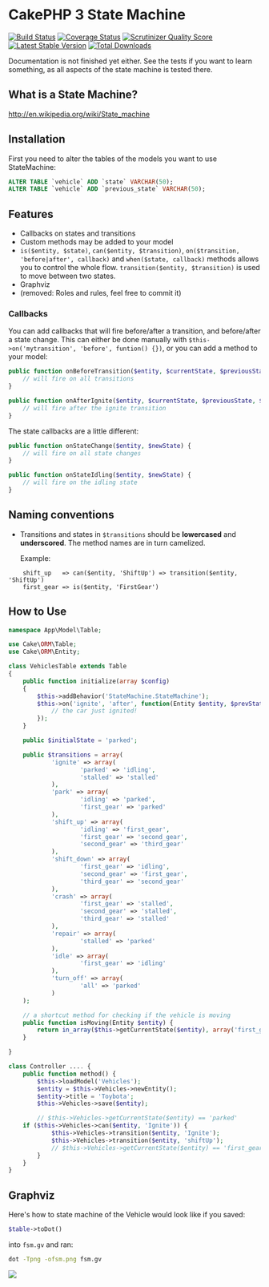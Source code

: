 CakePHP 3 State Machine
=====================
[![Build Status](https://travis-ci.org/davidsteinsland/cakephp-state-machine.png?branch=master)](https://travis-ci.org/davidsteinsland/cakephp-state-machine) [![Coverage Status](https://coveralls.io/repos/davidsteinsland/cakephp-state-machine/badge.png?branch=master)](https://coveralls.io/r/davidsteinsland/cakephp-state-machine?branch=master) [![Scrutinizer Quality Score](https://scrutinizer-ci.com/g/davidsteinsland/cakephp-state-machine/badges/quality-score.png?s=7d6d7a43f47401c3a4fda69d799c9d671a8659e3)](https://scrutinizer-ci.com/g/davidsteinsland/cakephp-state-machine/) [![Latest Stable Version](https://poser.pugx.org/davidsteinsland/cakephp-state-machine/v/stable.png)](https://packagist.org/packages/davidsteinsland/cakephp-state-machine) [![Total Downloads](https://poser.pugx.org/davidsteinsland/cakephp-state-machine/downloads.png)](https://packagist.org/packages/davidsteinsland/cakephp-state-machine)

Documentation is not finished yet either. See the tests if you want to learn something, as all aspects of the state machine is tested there.

## What is a State Machine?
http://en.wikipedia.org/wiki/State_machine

## Installation
First you need to alter the tables of the models you want to use StateMachine:
```sql
ALTER TABLE `vehicle` ADD `state` VARCHAR(50);
ALTER TABLE `vehicle` ADD `previous_state` VARCHAR(50);
```

## Features
- Callbacks on states and transitions
- Custom methods may be added to your model
- `is($entity, $state)`, `can($entity, $transition)`, `on($transition, 'before|after', callback)` and `when($state, callback)` methods allows you to control the whole flow. `transition($entity, $transition)` is used to move between two states.
- Graphviz
- (removed: Roles and rules, feel free to commit it)

### Callbacks
You can add callbacks that will fire before/after a transition, and before/after a state change. This can either be done manually with `$this->on('mytransition', 'before', funtion() {})`, or you can add a method to your model:

```php
public function onBeforeTransition($entity, $currentState, $previousState, $transition) {
    // will fire on all transitions
}

public function onAfterIgnite($entity, $currentState, $previousState, $transition) {
    // will fire after the ignite transition
}
```

The state callbacks are a little different:

```php
public function onStateChange($entity, $newState) {
    // will fire on all state changes
}

public function onStateIdling($entity, $newState) {
    // will fire on the idling state
}
```


## Naming conventions
- Transitions and states in `$transitions` should be **lowercased** and **underscored**. The method names are in turn camelized.
  
  Example:

```
    shift_up   => can($entity, 'ShiftUp') => transition($entity, 'ShiftUp')
    first_gear => is($entity, 'FirstGear')
```

## How to Use
```php
namespace App\Model\Table;

use Cake\ORM\Table;
use Cake\ORM\Entity;

class VehiclesTable extends Table
{
    public function initialize(array $config)
    {
        $this->addBehavior('StateMachine.StateMachine');
        $this->on('ignite', 'after', function(Entity $entity, $prevState, $nextState, $transition) {
            // the car just ignited!
        });
    }

    public $initialState = 'parked';

    public $transitions = array(
            'ignite' => array(
                    'parked' => 'idling',
                    'stalled' => 'stalled'
            ),
            'park' => array(
                    'idling' => 'parked',
                    'first_gear' => 'parked'
            ),
            'shift_up' => array(
                    'idling' => 'first_gear',
                    'first_gear' => 'second_gear',
                    'second_gear' => 'third_gear'
            ),
            'shift_down' => array(
                    'first_gear' => 'idling',
                    'second_gear' => 'first_gear',
                    'third_gear' => 'second_gear'
            ),
            'crash' => array(
                    'first_gear' => 'stalled',
                    'second_gear' => 'stalled',
                    'third_gear' => 'stalled'
            ),
            'repair' => array(
                    'stalled' => 'parked'
            ),
            'idle' => array(
                    'first_gear' => 'idling'
            ),
            'turn_off' => array(
                    'all' => 'parked'
            )
    );

    // a shortcut method for checking if the vehicle is moving
    public function isMoving(Entity $entity) {
        return in_array($this->getCurrentState($entity), array('first_gear', 'second_gear', 'third_gear'));
    }

}
```

```php
class Controller .... {
    public function method() {
        $this->loadModel('Vehicles');
        $entity = $this->Vehicles->newEntity();
        $entity->title = 'Toybota';
        $this->Vehicles->save($entity);

        // $this->Vehicles->getCurrentState($entity) == 'parked'
	if ($this->Vehicles->can($entity, 'Ignite')) {
       	 	$this->Vehicles->transition($entity, 'Ignite');
       	 	$this->Vehicles->transition($entity, 'shiftUp');
        	// $this->Vehicles->getCurrentState($entity) == 'first_gear'
        }
    }
}
```

## Graphviz
Here's how to state machine of the Vehicle would look like if you saved:
```php
$table->toDot()
```
into `fsm.gv` and ran:
```sh
dot -Tpng -ofsm.png fsm.gv
```
![](fsm.png)
